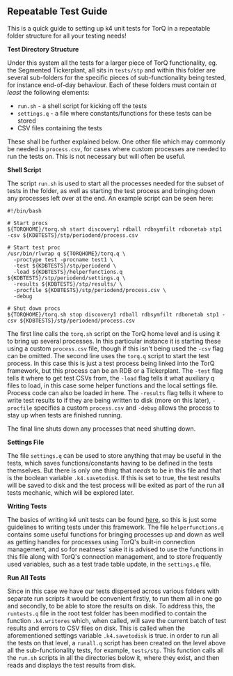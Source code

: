 ## Repeatable Test Guide

This is a quick guide to setting up k4 unit tests for TorQ in a repeatable folder structure for all your testing needs!

**Test Directory Structure**

Under this system all the tests for a larger piece of TorQ functionality, eg. the Segmented Tickerplant, all sits in `tests/stp` and within this folder are several sub-folders for the specific pieces of sub-functionality being tested, for instance end-of-day behaviour. Each of these folders must contain *at least* the following elements:

- `run.sh` - a shell script for kicking off the tests
- `settings.q` - a file where constants/functions for these tests can be stored
- CSV files containing the tests

These shall be further explained below. One other file which may commonly be needed is `process.csv`, for cases where custom processes are needed to run the tests on. This is not necessary but will often be useful.

**Shell Script**

The script `run.sh` is used to start all the processes needed for the subset of tests in the folder, as well as starting the test process and bringing down any processes left over at the end. An example script can be seen here:

```shell
#!/bin/bash

# Start procs
${TORQHOME}/torq.sh start discovery1 rdball rdbsymfilt rdbonetab stp1 -csv ${KDBTESTS}/stp/periodend/process.csv

# Start test proc
/usr/bin/rlwrap q ${TORQHOME}/torq.q \
  -proctype test -procname test1 \
  -test ${KDBTESTS}/stp/periodend \
  -load ${KDBTESTS}/helperfunctions.q ${KDBTESTS}/stp/periodend/settings.q \
  -results ${KDBTESTS}/stp/results/ \
  -procfile ${KDBTESTS}/stp/periodend/process.csv \
  -debug

# Shut down procs
${TORQHOME}/torq.sh stop discovery1 rdball rdbsymfilt rdbonetab stp1 -csv ${KDBTESTS}/stp/periodend/process.csv
```

The first line calls the `torq.sh` script on the TorQ home level and is using it to bring up several processes. In this particular instance it is starting these using a custom `process.csv` file, though if this isn't being used the `-csv` flag can be omitted. The second line uses the `torq.q` script to start the test process. In this case this is just a test process being linked into the TorQ framework, but this process can be an RDB or a Tickerplant. The `-test` flag tells it where to get test CSVs from, the `-load` flag tells it what auxiliary q files to load, in this case some helper functions and the local settings file. Process code can also be loaded in here. The `-results` flag tells it where to write test results to if they are being written to disk (more on this later), `-procfile` specifies a custom `process.csv` and `-debug` allows the process to stay up when tests are finished running.

The final line shuts down any processes that need shutting down.

**Settings File**

The file `settings.q` can be used to store anything that may be useful in the tests, which saves functions/constants having to be defined in the tests themselves. But there is only one thing that *needs* to be in this file and that is the boolean variable `.k4.savetodisk`. If this is set to true, the test results will be saved to disk and the test process will be exited as part of the run all tests mechanic, which will be explored later.

**Writing Tests**

The basics of writing k4 unit tests can be found [here](https://code.kx.com/q/kb/unit-tests/), so this is just some guidelines to writing tests under this framework. The file `helperfunctions.q` contains some useful functions for bringing processes up and down as well as getting handles for processes using TorQ's built-in connection management, and so for neatness' sake it is advised to use the functions in this file along with TorQ's connection management, and to store frequently used variables, such as a test trade table update, in the `settings.q` file.

**Run All Tests**

Since in this case we have our tests dispersed across various folders with separate run scripts it would be convenient firstly, to run them all in one go and secondly, to be able to store the results on disk. To address this, the `runtests.q` file in the root test folder has been modified to contain the function `.k4.writeres` which, when called, will save the current batch of test results and errors to CSV files on disk. This is called when the aforementioned settings variable `.k4.savetodisk` is true. in order to run all the tests on that level, a `runall.q` script has been created on the level above all the sub-functionality tests, for example, `tests/stp`. This function calls all the `run.sh` scripts in all the directories below it, where they exist, and then reads and displays the test results from disk.
